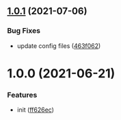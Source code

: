 ## [1.0.1](https://github.com/dword-design/tester-plugin-nodemailer-mock/compare/v1.0.0...v1.0.1) (2021-07-06)


### Bug Fixes

* update config files ([463f062](https://github.com/dword-design/tester-plugin-nodemailer-mock/commit/463f06238075b7e16920c23879dc3b885370ea78))

# 1.0.0 (2021-06-21)


### Features

* init ([ff626ec](https://github.com/dword-design/tester-plugin-nodemailer-mock/commit/ff626ec5b36184bf13349ae372245f70d6c30b84))
